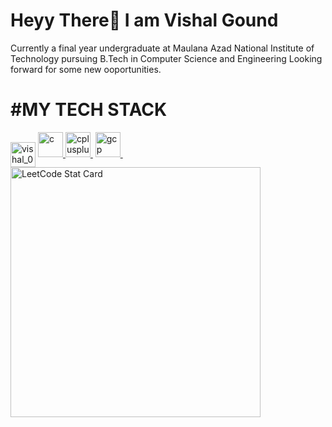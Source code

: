 <h1>Heyy There👋 I am Vishal Gound</h1>
 Currently a final year undergraduate at Maulana Azad National Institute of Technology pursuing B.Tech in Computer Science and Engineering
 Looking forward for some new ooportunities.

<h1>#MY TECH STACK</h1>

<!-----------------------------------------------------------------------------------------------------------------------------------!>
<a href="https://auth.geeksforgeeks.org/user/vishal_04102001" target="blank"><img align="center" src="https://raw.githubusercontent.com/rahuldkjain/github-profile-readme-generator/master/src/images/icons/Social/geeks-for-geeks.svg" alt="vishal_04102001" height="40" width="40" /></a>
<a href="https://www.cprogramming.com/" target="_blank" rel="noreferrer"> <img src="https://raw.githubusercontent.com/devicons/devicon/master/icons/c/c-original.svg" alt="c" width="40" height="40"/> </a>
<a href="https://www.w3schools.com/cpp/" target="_blank" rel="noreferrer"> <img src="https://raw.githubusercontent.com/devicons/devicon/master/icons/cplusplus/cplusplus-original.svg" alt="cplusplus" width="40" height="40"/> </a>
<a href="https://cloud.google.com" target="_blank" rel="noreferrer"> <img src="https://cdn.jsdelivr.net/gh/devicons/devicon/icons/vscode/vscode-original-wordmark.svg" alt="gcp" width="40" height="40"/> </a>
    
<br>
<a href="https://github.com/KnlnKS/leetcode-stats">
  <img alt="LeetCode Stat Card" src="https://leetcode-stats-six.vercel.app/?username=vishu_0410&theme=dark" width="400"/>
</a>
</br>



<!--
**visshu0410/visshu0410** is a ✨ _special_ ✨ repository because its `README.md` (this file) appears on your GitHub profile.

Here are some ideas to get you started:

- 🔭 I’m currently working on ...
- 🌱 I’m currently learning ...
- 👯 I’m looking to collaborate on ...
- 🤔 I’m looking for help with ...
- 💬 Ask me about ...
- 📫 How to reach me: ...
- 😄 Pronouns: ...
- ⚡ Fun fact: ...
-->
